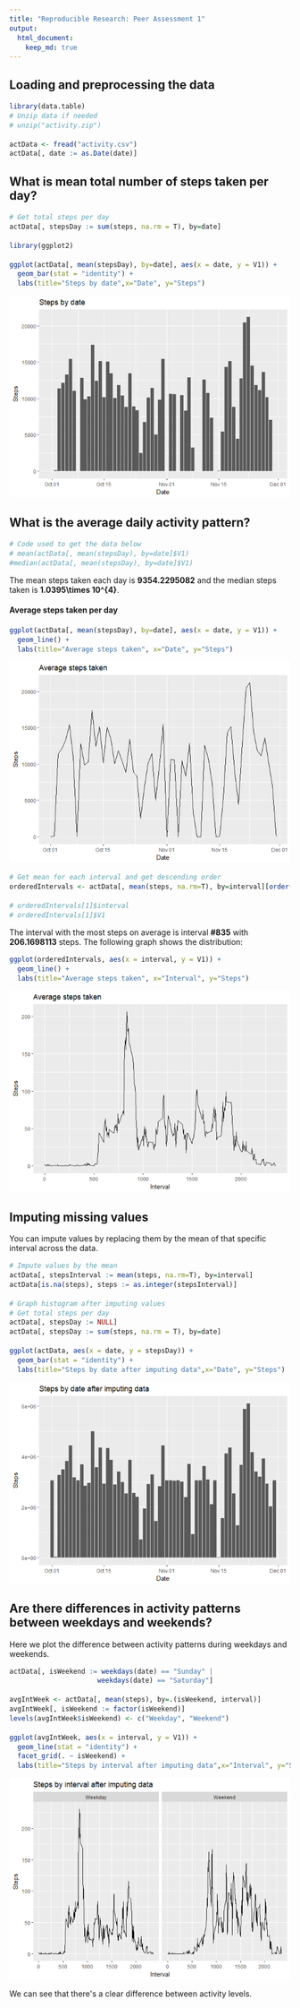 ```yaml
---
title: "Reproducible Research: Peer Assessment 1"
output: 
  html_document:
    keep_md: true
---
```



## Loading and preprocessing the data

```r
library(data.table)
# Unzip data if needed
# unzip("activity.zip")

actData <- fread("activity.csv")
actData[, date := as.Date(date)]
```

## What is mean total number of steps taken per day?

```r
# Get total steps per day
actData[, stepsDay := sum(steps, na.rm = T), by=date]

library(ggplot2)

ggplot(actData[, mean(stepsDay), by=date], aes(x = date, y = V1)) +
  geom_bar(stat = "identity") +
  labs(title="Steps by date",x="Date", y="Steps")
```

![](PA1_template_files/figure-html/unnamed-chunk-2-1.png)<!-- -->


## What is the average daily activity pattern?


```r
# Code used to get the data below
# mean(actData[, mean(stepsDay), by=date]$V1)
#median(actData[, mean(stepsDay), by=date]$V1)
```

The mean steps taken each day is **9354.2295082** and the
median steps taken is **1.0395\times 10^{4}**.


#### Average steps taken per day


```r
ggplot(actData[, mean(stepsDay), by=date], aes(x = date, y = V1)) +
  geom_line() +
  labs(title="Average steps taken", x="Date", y="Steps")
```

![](PA1_template_files/figure-html/unnamed-chunk-4-1.png)<!-- -->


```r
# Get mean for each interval and get descending order
orderedIntervals <- actData[, mean(steps, na.rm=T), by=interval][order(-V1),]

# orderedIntervals[1]$interval
# orderedIntervals[1]$V1
```

The interval with the most steps on average is interval **\#835** with **206.1698113** steps. The following graph shows the distribution:


```r
ggplot(orderedIntervals, aes(x = interval, y = V1)) +
  geom_line() +
  labs(title="Average steps taken", x="Interval", y="Steps")
```

![](PA1_template_files/figure-html/unnamed-chunk-6-1.png)<!-- -->

## Imputing missing values

You can impute values by replacing them by the mean of that specific interval across the data.


```r
# Impute values by the mean
actData[, stepsInterval := mean(steps, na.rm=T), by=interval]
actData[is.na(steps), steps := as.integer(stepsInterval)]

# Graph histogram after imputing values
# Get total steps per day
actData[, stepsDay := NULL]
actData[, stepsDay := sum(steps, na.rm = T), by=date]

ggplot(actData, aes(x = date, y = stepsDay)) +
  geom_bar(stat = "identity") +
  labs(title="Steps by date after imputing data",x="Date", y="Steps")
```

![](PA1_template_files/figure-html/unnamed-chunk-7-1.png)<!-- -->

## Are there differences in activity patterns between weekdays and weekends?

Here we plot the difference between activity patterns during weekdays and weekends.


```r
actData[, isWeekend := weekdays(date) == "Sunday" |
                      weekdays(date) == "Saturday"]

avgIntWeek <- actData[, mean(steps), by=.(isWeekend, interval)]
avgIntWeek[, isWeekend := factor(isWeekend)]
levels(avgIntWeek$isWeekend) <- c("Weekday", "Weekend")

ggplot(avgIntWeek, aes(x = interval, y = V1)) +
  geom_line(stat = "identity") +
  facet_grid(. ~ isWeekend) +
  labs(title="Steps by interval after imputing data",x="Interval", y="Steps")
```

![](PA1_template_files/figure-html/unnamed-chunk-8-1.png)<!-- -->

We can see that there's a clear difference between activity levels.

